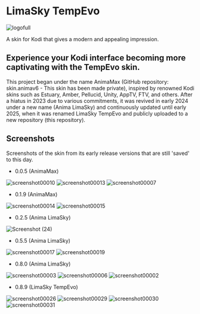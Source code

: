 # LimaSky TempEvo
![logofull](https://github.com/user-attachments/assets/a1ce0db8-ef0d-4051-aefa-5fc8854516ca)

A skin for Kodi that gives a modern and appealing impression.

## Experience your Kodi interface becoming more captivating with the TempEvo skin.
This project began under the name AnimaMax (GitHub repository: skin.animav6 - This skin has been made private), inspired by renowned Kodi skins such as Estuary, Amber, Pellucid, Unity, AppTV, FTV, and others. After a hiatus in 2023 due to various commitments, it was revived in early 2024 under a new name (Anima LimaSky) and continuously updated until early 2025, when it was renamed LimaSky TempEvo and publicly uploaded to a new repository (this repository).

## Screenshots

Screenshots of the skin from its early release versions that are still 'saved' to this day.

- 0.0.5 (AnimaMax)

![screenshot00010](https://github.com/user-attachments/assets/9234d0d1-1afd-4e59-ae51-2cf28fb15853)
![screenshot00013](https://github.com/user-attachments/assets/59a92d6b-1e15-4540-a09d-004329a0f8a0)
![screenshot00007](https://github.com/user-attachments/assets/f9e7bb30-7786-4ea4-a9e2-091844f44167)


- 0.1.9 (AnimaMax)

![screenshot00014](https://github.com/user-attachments/assets/32943227-1945-4deb-8760-63365e70f98a)
![screenshot00015](https://github.com/user-attachments/assets/6bc5956f-0470-430a-b8fa-703ff7e5cb11)


- 0.2.5 (Anima LimaSky)

![Screenshot (24)](https://github.com/user-attachments/assets/a2e4e431-5931-4791-92a4-0c1a76113279)


- 0.5.5 (Anima LimaSky)

![screenshot00017](https://github.com/user-attachments/assets/8918f66c-9c3f-4163-84f6-2fb048cec692)
![screenshot00019](https://github.com/user-attachments/assets/fd6754fe-285d-4513-94f5-5a68e1f724ef)


- 0.8.0 (Anima LimaSky)

![screenshot00003](https://github.com/user-attachments/assets/0ae3cd00-6d72-44c2-94f1-cb988c76e526)
![screenshot00006](https://github.com/user-attachments/assets/fe8d32b4-9b6a-4774-9f02-95a1aa541c2e)
![screenshot00002](https://github.com/user-attachments/assets/dff6285f-d596-4bcf-a98b-f9f170a3e664)


- 0.8.9 (LimaSky TempEvo)

![screenshot00026](https://github.com/user-attachments/assets/e75a6b94-29dc-474f-9251-003612895149)
![screenshot00029](https://github.com/user-attachments/assets/2aeb9481-5e37-4dd8-a09f-7131eb82140e)
![screenshot00030](https://github.com/user-attachments/assets/71fffcdd-b9ba-4693-9e63-cd7f4b1c63c4)
![screenshot00031](https://github.com/user-attachments/assets/19557618-384d-4020-876c-7b5881acdbae)



